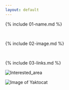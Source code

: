 ```yaml
---
layout: default
---
```


{% include 01-name.md %}

<br>

{% include 02-image.md %}

<br>

{% include 03-links.md %}

![Interested_area](https://user-images.githubusercontent.com/64874122/119127256-632ea880-ba34-11eb-98a5-1d948dd38527.png)

![Image of Yaktocat](https://octodex.github.com/images/yaktocat.png)

